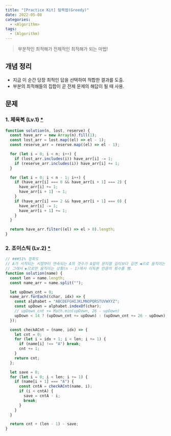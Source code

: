 ```yaml
---
title: "[Practice Kit] 탐욕법(Greedy)"
date: 2022-05-08
categories:
  - <Algorithm>
tags:
  - (Algorithm)
---
```


> 부분적인 최적해가 전체적인 최적해가 되는 마법!

## 개념 정리

- 지금 이 순간 당장 최적인 답을 선택하여 적합한 결과를 도출.
- 부분의 최적해들의 집합이 곧 전체 문제의 해답이 될 때 사용.

## 문제

### 1. 체육복 (Lv.1) [\*](https://programmers.co.kr/learn/courses/30/lessons/42862)

```js
function solution(n, lost, reserve) {
  const have_arr = new Array(n).fill(1);
  const lost_arr = lost.map((el) => el - 1);
  const reserve_arr = reserve.map((el) => el - 1);

  for (let i = 0; i < n; i++) {
    if (lost_arr.includes(i)) have_arr[i] -= 1;
    if (reserve_arr.includes(i)) have_arr[i] += 1;
  }

  for (let i = 0; i < n - 1; i++) {
    if (have_arr[i] === 0 && have_arr[i + 1] === 2) {
      have_arr[i] += 1;
      have_arr[i + 1] -= 1;
    }
    if (have_arr[i] === 2 && have_arr[i + 1] === 0) {
      have_arr[i] -= 1;
      have_arr[i + 1] += 1;
    }
  }

  return have_arr.filter((el) => el > 0).length;
}
```

### 2. 조이스틱 (Lv.2) [\*](https://programmers.co.kr/learn/courses/30/lessons/42860)

```js
// ###51% 정확도
// A가 시작되는 시점부터 연속되는 A의 갯수가 A앞의 문자열 길이보다 길면 ◀으로 움직이는 것이 이득.
// 그래서 ▶으로만 움직이는 상황(n - 1)에서 이득본 만큼의 횟수를 뺌.
function solution(name) {
  const len = name.length;
  const name_arr = name.split("");

  let upDown_cnt = 0;
  name_arr.forEach((char, idx) => {
    const alphabet = "ABCDEFGHIJKLMNOPQRSTUVWXYZ";
    const upDown = alphabet.indexOf(char);
    // upDown_cnt += Math.min(upDown, 26 - upDown)
    upDown < 14 ? (upDown_cnt += upDown) : (upDown_cnt += 26 - upDown);
  });

  const checkACnt = (name, idx) => {
    let cnt = 0;
    for (let i = idx + 1; i < len; i += 1) {
      if (name[i] !== "A") break;
      cnt += 1;
    }
    return cnt;
  };

  let save = 0;
  for (let i = 0; i < len; i += 1) {
    if (name[i + 1] === "A") {
      const cntA = checkACnt(name, i);
      if (i < cntA) {
        save = cntA - i;
        break;
      }
    }
  }

  return cnt + (len - 1) - save;
}
```
